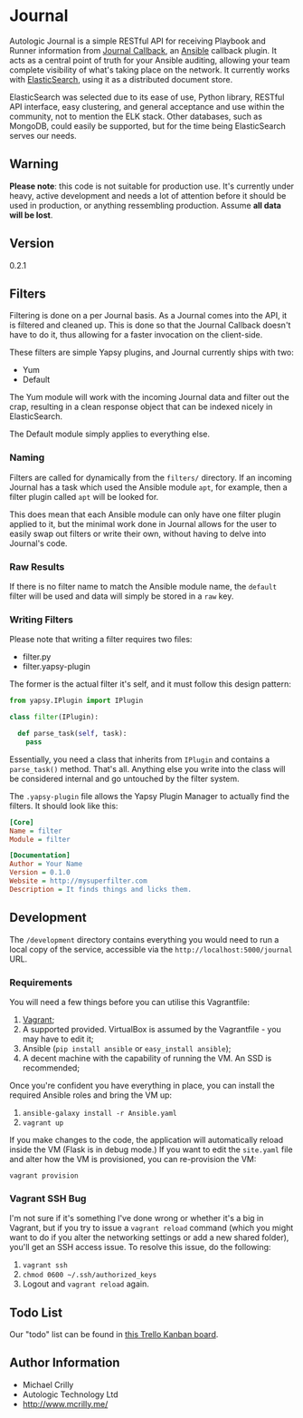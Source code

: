 # Journal

Autologic Journal is a simple RESTful API for receiving Playbook and Runner information from [Journal Callback](https://github.com/AutoLogicTechnology/Journal-Callback), an [Ansible](http://www.ansible.com/) callback plugin. It acts as a central point of truth for your Ansible auditing, allowing your team complete visibility of what's taking place on the network. It currently works with [ElasticSearch](http://www.elastic.co/), using it as a distributed document store.

ElasticSearch was selected due to its ease of use, Python library, RESTful API interface, easy clustering, and general acceptance and use within the community, not to mention the ELK stack. Other databases, such as MongoDB, could easily be supported, but for the time being ElasticSearch serves our needs.

## Warning

**Please note**: this code is not suitable for production use. It's currently under heavy, active development and needs a lot of attention before it should be used in production, or anything ressembling production. Assume **all data will be lost**.

## Version

0.2.1

## Filters

Filtering is done on a per Journal basis. As a Journal comes into the API, it is filtered and cleaned up. This is done so that the Journal Callback doesn't have to do it, thus allowing for a faster invocation on the client-side. 

These filters are simple Yapsy plugins, and Journal currently ships with two:

- Yum
- Default

The Yum module will work with the incoming Journal data and filter out the crap, resulting in a clean response object that can be indexed nicely in ElasticSearch.

The Default module simply applies to everything else.

### Naming

Filters are called for dynamically from the ```filters/``` directory. If an incoming Journal has a task which used the Ansible module ```apt```, for example, then a filter plugin called ```apt``` will be looked for.

This does mean that each Ansible module can only have one filter plugin applied to it, but the minimal work done in Journal allows for the user to easily swap out filters or write their own, without having to delve into Journal's code.

### Raw Results

If there is no filter name to match the Ansible module name, the ```default``` filter will be used and data will simply be stored in a ```raw``` key.

### Writing Filters

Please note that writing a filter requires two files:

- filter.py
- filter.yapsy-plugin

The former is the actual filter it's self, and it must follow this design pattern:

```python
from yapsy.IPlugin import IPlugin

class filter(IPlugin):

  def parse_task(self, task):
    pass
```

Essentially, you need a class that inherits from ```IPlugin``` and contains a ```parse_task()``` method. That's all. Anything else you write into the class will be considered internal and go untouched by the filter system.

The ```.yapsy-plugin``` file allows the Yapsy Plugin Manager to actually find the filters. It should look like this:

```ini
[Core]
Name = filter
Module = filter

[Documentation]
Author = Your Name
Version = 0.1.0
Website = http://mysuperfilter.com
Description = It finds things and licks them.
```

## Development

The ```/development``` directory contains everything you would need to run a local copy of the service, accessible via the ```http://localhost:5000/journal``` URL.

### Requirements

You will need a few things before you can utilise this Vagrantfile:

1. [Vagrant](http://www.vagrantup.com/);
1. A supported provided. VirtualBox is assumed by the Vagrantfile - you may have to edit it;
1. Ansible (```pip install ansible``` or ```easy_install ansible```);
1. A decent machine with the capability of running the VM. An SSD is recommended;

Once you're confident you have everything in place, you can install the required Ansible roles and bring the VM up:

1. ```ansible-galaxy install -r Ansible.yaml```
1. ```vagrant up```

If you make changes to the code, the application will automatically reload inside the VM (Flask is in debug mode.) If you want to edit the ```site.yaml``` file and alter how the VM is provisioned, you can re-provision the VM:

```vagrant provision```

### Vagrant SSH Bug

I'm not sure if it's something I've done wrong or whether it's a big in Vagrant, but if you try to issue a ```vagrant reload``` command (which you might want to do if you alter the networking settings or add a new shared folder), you'll get an SSH access issue. To resolve this issue, do the following:

1. ```vagrant ssh```
1. ```chmod 0600 ~/.ssh/authorized_keys```
1. Logout and ```vagrant reload``` again.

## Todo List

Our "todo" list can be found in [this Trello Kanban board](https://trello.com/b/3dnkMTOG).

## Author Information

- Michael Crilly
- Autologic Technology Ltd
- http://www.mcrilly.me/
